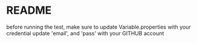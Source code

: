 # README

before running the test, make sure to update Variable.properties with your credential
update 'email', and 'pass' with your GITHUB account